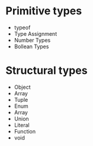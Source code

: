# Primitive types

- typeof
- Type Assignment
- Number Types
- Bollean Types

# Structural types

- Object
- Array
- Tuple
- Enum
- Array
- Union
- Literal
- Function
- void
